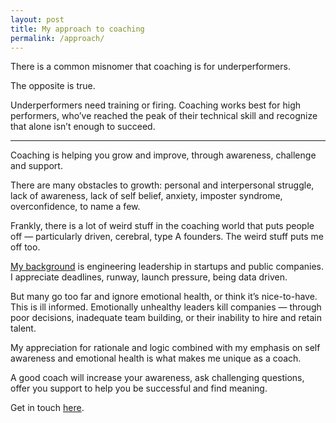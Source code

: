 ```yaml
---
layout: post
title: My approach to coaching
permalink: /approach/
---
```


There is a common misnomer that coaching is for underperformers.

The opposite is true. 

Underperformers need training or firing. Coaching works best for high performers, who’ve reached the peak of their technical skill and recognize that alone isn’t enough to succeed.

---

Coaching is helping you grow and improve, through awareness, challenge and support.

There are many obstacles to growth: personal and interpersonal struggle, lack of awareness, lack of self belief, anxiety, imposter syndrome, overconfidence, to name a few.

Frankly, there is a lot of weird stuff in the coaching world that puts people off — particularly driven, cerebral, type A founders. The weird stuff puts me off too.

[My background](/about) is engineering leadership in startups and public companies. I appreciate deadlines, runway, launch pressure, being data driven.

But many go too far and ignore emotional health, or think it’s nice-to-have. This is ill informed. Emotionally unhealthy leaders kill companies — through poor decisions, inadequate team building, or their inability to hire and retain talent.

My appreciation for rationale and logic combined with my emphasis on self awareness and emotional health is what makes me unique as a coach. 

A good coach will increase your awareness, ask challenging questions, offer you support to help you be successful and find meaning.

Get in touch [here](mailto:joe@southroadconsulting.com).
